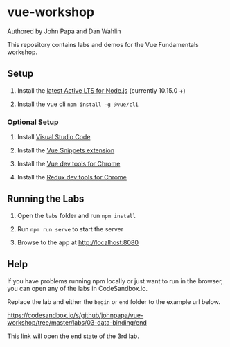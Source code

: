 # vue-workshop

Authored by John Papa and Dan Wahlin

This repository contains labs and demos for the Vue Fundamentals workshop.

## Setup

1. Install the [latest Active LTS for Node.js](https://nodejs.org) (currently 10.15.0 +)

1. Install the vue cli `npm install -g @vue/cli`

### Optional Setup

1. Install [Visual Studio Code](https://code.visualstudio.com/?wt.mc_id=vueworkshop-github-jopapa)

1. Install the [Vue Snippets extension](https://marketplace.visualstudio.com/items?itemName=sdras.vue-vscode-snippets&WT.mc_id=vueworkshop-github-jopapa)

1. Install the [Vue dev tools for Chrome](https://jpapa.me/vuedevtools)

1. Install the [Redux dev tools for Chrome](http://jpapa.me/reduxext)

## Running the Labs

1. Open the `labs` folder and run `npm install`

1. Run `npm run serve` to start the server

1. Browse to the app at <http://localhost:8080>

## Help

If you have problems running npm locally or just want to run in the browser, you can open any of the labs in CodeSandbox.io.

Replace the lab and either the `begin` or `end` folder to the example url below.

<https://codesandbox.io/s/github/johnpapa/vue-workshop/tree/master/labs/03-data-binding/end>

This link will open the end state of the 3rd lab.
